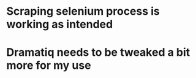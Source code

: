 # Scraping selenium process is working as intended
# Dramatiq needs to be tweaked a bit more for my use
